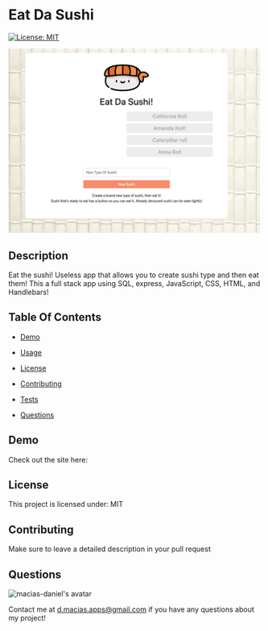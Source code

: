 # Eat Da Sushi
 
[![License: MIT](https://img.shields.io/badge/License-MIT-blue.svg)](https://github.com/macias-daniel/good-readme-generator)

<img src= "./public/assets/img/demoImg.png" alt= "App Demo" width="500px">

## Description

Eat the sushi! Useless app that allows you to create sushi type and then eat them! This a full stack app using SQL, express, JavaScript, CSS, HTML, and Handlebars!

## Table Of Contents

* [Demo](#Demo)

* [Usage](#Usage)

* [License](#License)

* [Contributing](#Contributing)

* [Tests](#Tests)

* [Questions](#Questions)

## Demo
Check out the site here: 

## License
This project is licensed under: MIT

## Contributing 
Make sure to leave a detailed description in your pull request

## Questions
<img src= "https://avatars2.githubusercontent.com/u/59327488?v=4" alt= "macias-daniel's avatar" width="100">

Contact me at d.macias.apps@gmail.com if you have any questions about my project!

